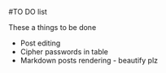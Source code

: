 #TO DO list

These a things to be done

* Post editing
* Cipher passwords in table
* Markdown posts rendering - beautify plz